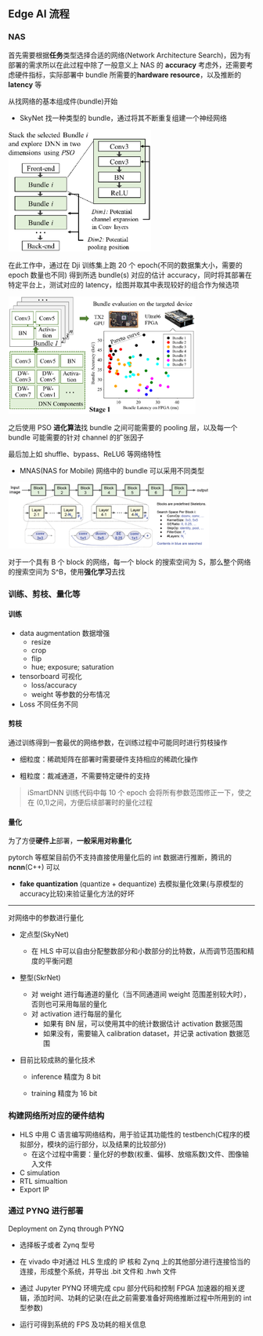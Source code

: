 ## Edge AI 流程

### NAS

首先需要根据**任务**类型选择合适的网络(Network Architecture Search)，因为有部署的需求所以在此过程中除了一般意义上 NAS 的 **accuracy** 考虑外，还需要考虑硬件指标，实际部署中 bundle 所需要的**hardware resource**，以及推断的 **latency** 等

从找网络的基本组成件(bundle)开始

- SkyNet  找一种类型的 bundle，通过将其不断重复组建一个神经网络

<img src="pics/image-20210611101904248.png" alt="image-20210611101904248" style="zoom:60%;" />

在此工作中，通过在 Dji 训练集上跑 20 个 epoch(不同的数据集大小，需要的 epoch 数量也不同) 得到所选 bundle(s) 对应的估计 accuracy，同时将其部署在特定平台上，测试对应的 latency，绘图并取其中表现较好的组合作为候选项

<img src="pics/image-20210611101822925.png" alt="image-20210611101822925" style="zoom:50%;" />

之后使用 PSO **进化算法**找 bundle 之间可能需要的 pooling 层，以及每一个 bundle 可能需要的针对 channel 的扩张因子

最后加上如 shuffle、bypass、ReLU6 等网络特性

- MNAS(NAS for Mobile)  网络中的 bundle 可以采用不同类型

<img src="pics/image-20210611100643004.png" alt="image-20210611100643004" style="zoom:40%;" />

对于一个具有 B 个 block 的网络，每一个 block 的搜索空间为 S，那么整个网络的搜索空间为 S^B，使用**强化学习**去找

### 训练、剪枝、量化等

#### 训练

- data augmentation 数据增强
  - resize
  - crop
  - flip
  - hue; exposure; saturation
- tensorboard 可视化
  - loss/accuracy
  - weight 等参数的分布情况
- Loss 不同任务不同

#### 剪枝

通过训练得到一套最优的网络参数，在训练过程中可能同时进行剪枝操作

- 细粒度：稀疏矩阵在部署时需要硬件支持相应的稀疏化操作

- 粗粒度：裁减通道，不需要特定硬件的支持

> iSmartDNN 训练代码中每 10 个 epoch 会将所有参数范围修正一下，使之在 (0,1)之间，方便后续部署时的量化过程

#### 量化

为了方便**硬件上**部署，**一般采用对称量化**

pytorch 等框架目前仍不支持直接使用量化后的 int 数据进行推断，腾讯的 **ncnn**(C++) 可以

- **fake quantization** (quantize + dequantize) 去模拟量化效果(与原模型的accuracy比较)来验证量化方法的好坏

---

对网络中的参数进行量化

- 定点型(SkyNet)

  - 在 HLS 中可以自由分配整数部分和小数部分的比特数，从而调节范围和精度的平衡问题

- 整型(SkrNet)

  - 对 weight 进行每通道的量化（当不同通道间 weight 范围差别较大时），否则也可采用每层的量化
  - 对 activation 进行每层的量化
    - 如果有 BN 层，可以使用其中的统计数据估计 activation 数据范围
    - 如果没有，需要输入 calibration dataset，并记录 activation 数据范围

- 目前比较成熟的量化技术

  - inference 精度为 8 bit

  - training 精度为 16 bit

### 构建网络所对应的硬件结构

- HLS 中用 C 语言编写网络结构，用于验证其功能性的 testbench(C程序的模拟部分，模块的运行部分，以及结果的比较部分)
  - 在这个过程中需要：量化好的参数(权重、偏移、放缩系数)文件、图像输入文件
- C simulation
- RTL simualtion
- Export IP

### 通过 PYNQ 进行部署

Deployment on Zynq through PYNQ

- 选择板子或者 Zynq 型号

- 在 vivado 中对通过 HLS 生成的 IP 核和 Zynq 上的其他部分进行连接恰当的连接，形成整个系统，并导出 .bit 文件和 .hwh 文件
- 通过 Jupyter PYNQ 环境完成 cpu 部分代码和控制 FPGA 加速器的相关逻辑，添加时间、功耗的记录(在此之前需要准备好网络推断过程中所用到的 int 型参数)
- 运行可得到系统的 FPS 及功耗的相关信息